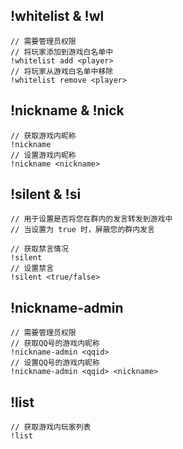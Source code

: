 ## !whitelist & !wl
```
// 需要管理员权限
// 将玩家添加到游戏白名单中
!whitelist add <player>
// 将玩家从游戏白名单中移除
!whitelist remove <player>
```

## !nickname & !nick
```
// 获取游戏内昵称
!nickname
// 设置游戏内昵称
!nickname <nickname>
```

## !silent & !si
```
// 用于设置是否将您在群内的发言转发到游戏中
// 当设置为 true 时，屏蔽您的群内发言

// 获取禁言情况
!silent
// 设置禁言
!silent <true/false>
```

## !nickname-admin
```
// 需要管理员权限
// 获取QQ号的游戏内昵称
!nickname-admin <qqid>
// 设置QQ号的游戏内昵称
!nickname-admin <qqid> <nickname>
```

## !list
```
// 获取游戏内玩家列表
!list
```